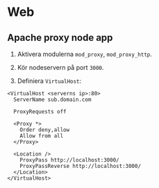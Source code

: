 # Web

## Apache proxy node app

1. Aktivera modulerna `mod_proxy`, `mod_proxy_http`.

2. Kör nodeservern på port `3000`.

3. Definiera `VirtualHost`:

```
<VirtualHost <serverns ip>:80>
  ServerName sub.domain.com

  ProxyRequests off
 
  <Proxy *>
    Order deny,allow
    Allow from all
  </Proxy>
 
  <Location />
    ProxyPass http://localhost:3000/
    ProxyPassReverse http://localhost:3000/
  </Location>
</VirtualHost>
```

